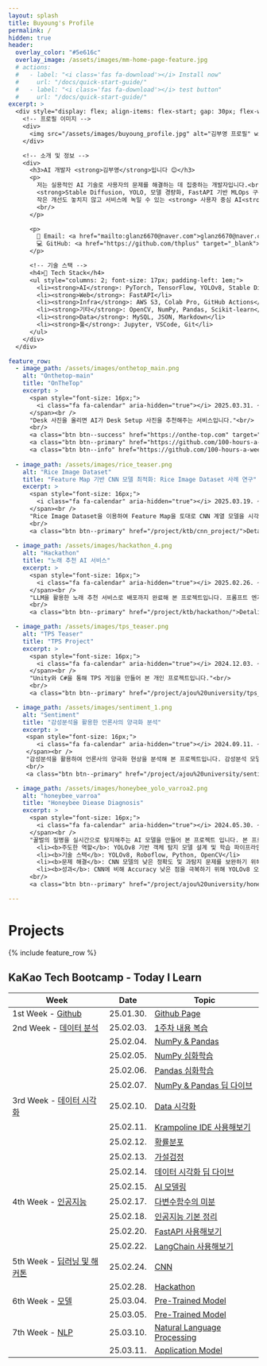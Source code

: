 ```yaml
---
layout: splash
title: Buyoung's Profile
permalink: /
hidden: true
header:
  overlay_color: "#5e616c"
  overlay_image: /assets/images/mm-home-page-feature.jpg
  # actions:
  #   - label: "<i class='fas fa-download'></i> Install now"
  #     url: "/docs/quick-start-guide/"
  #   - label: "<i class='fas fa-download'></i> test button"
  #     url: "/docs/quick-start-guide/"
excerpt: >
  <div style="display: flex; align-items: flex-start; gap: 30px; flex-wrap: wrap;">
    <!-- 프로필 이미지 -->
    <div>
      <img src="/assets/images/buyoung_profile.jpg" alt="김부영 프로필" width="180" style="border-radius: 10px;" />
    </div>

    <!-- 소개 및 정보 -->
    <div>
      <h3>AI 개발자 <strong>김부영</strong>입니다 😊</h3>
      <p>
        저는 실용적인 AI 기술로 사용자의 문제를 해결하는 데 집중하는 개발자입니다.<br/>
        <strong>Stable Diffusion, YOLO, 모델 경량화, FastAPI 기반 MLOps 구축</strong>에 관심이 많습니다.<br/>
        작은 개선도 놓치지 않고 서비스에 녹일 수 있는 <strong> 사용자 중심 AI<strong>를 지향합니다.<br/>
        <br/>
      </p>

      <p>
        📧 Email: <a href="mailto:glanz6670@naver.com">glanz6670@naver.com</a><br/>
        💻 GitHub: <a href="https://github.com/thplus" target="_blank">github.com/thplus</a><br/>
      </p>

      <!-- 기술 스택 -->
      <h4>🧰 Tech Stack</h4>
      <ul style="columns: 2; font-size: 17px; padding-left: 1em;">
        <li><strong>AI</strong>: PyTorch, TensorFlow, YOLOv8, Stable Diffusion</li>
        <li><strong>Web</strong>: FastAPI</li>
        <li><strong>Infra</strong>: AWS S3, Colab Pro, GitHub Actions</li>
        <li><strong>기타</strong>: OpenCV, NumPy, Pandas, Scikit-learn</li>
        <li><strong>Data</strong>: MySQL, JSON, Markdown</li>
        <li><strong>툴</strong>: Jupyter, VSCode, Git</li>
      </ul>
    </div>
  </div>

feature_row:
  - image_path: /assets/images/onthetop_main.png
    alt: "Onthetop-main"
    title: "OnTheTop"
    excerpt: >
      <span style="font-size: 16px;">
        <i class="fa fa-calendar" aria-hidden="true"></i> 2025.03.31. ~ 2025.08.01.
      </span><br />
      "Desk 사진을 올리면 AI가 Desk Setup 사진을 추천해주는 서비스입니다."<br/>
      <br/>
      <a class="btn btn--success" href="https://onthe-top.com" target="_blank">Service Page</a>
      <a class="btn btn--primary" href="https://github.com/100-hours-a-week/16-Hot6-wiki/wiki">Wiki</a>
      <a class="btn btn--info" href="https://github.com/100-hours-a-week/16-Hot6-ai" target="_blank">GitHub</a>
    
  - image_path: /assets/images/rice_teaser.png
    alt: "Rice Image Dataset"
    title: "Feature Map 기반 CNN 모델 최적화: Rice Image Dataset 사례 연구"
    excerpt: >
      <span style="font-size: 16px;">
        <i class="fa fa-calendar" aria-hidden="true"></i> 2025.03.19. ~ 2025.03.30.
      </span><br />
      "Rice Image Dataset을 이용하여 Feature Map을 토대로 CNN 계열 모델을 시각적으로 경량화 해 본 개인 프로젝트입니다."<br/>
      <br/>
      <a class="btn btn--primary" href="/project/ktb/cnn_project/">Detalis</a>
    
  - image_path: /assets/images/hackathon_4.png
    alt: "Hackathon"
    title: "노래 추천 AI 서비스"
    excerpt: >
      <span style="font-size: 16px;">
        <i class="fa fa-calendar" aria-hidden="true"></i> 2025.02.26. ~ 2025.02.28.
      </span><br />
      "LLM을 활용한 노래 추천 서비스로 배포까지 완료해 본 프로젝트입니다. 프롬프트 엔지니어링과 API 설계, FastAPI 설계, 디버깅 등을 담당했습니다."<br/>
      <br/>
      <a class="btn btn--primary" href="/project/ktb/hackathon/">Detalis</a>

  - image_path: /assets/images/tps_teaser.png
    alt: "TPS Teaser"
    title: "TPS Project"
    excerpt: >
      <span style="font-size: 16px;">
        <i class="fa fa-calendar" aria-hidden="true"></i> 2024.12.03. ~ 2024.12.13.
      </span><br />
      "Unity와 C#을 통해 TPS 게임을 만들어 본 개인 프로젝트입니다."<br/>
      <br/>
      <a class="btn btn--primary" href="/project/ajou%20university/tps_project/">Detalis</a>

  - image_path: /assets/images/sentiment_1.png
    alt: "Sentiment"
    title: "감성분석을 활용한 언론사의 양극화 분석"
    excerpt: >
     <span style="font-size: 16px;">
        <i class="fa fa-calendar" aria-hidden="true"></i> 2024.09.11. ~ 2024.12.04.
     </span><br />
     "감성분석을 활용하여 언론사의 양극화 현상을 분석해 본 프로젝트입니다. 감성분석 모델 설계, Topic 모델 설계, 결과분석, 인사이트 분석을 담당했습니다."<br/>
     <br/>
     <a class="btn btn--primary" href="/project/ajou%20university/sentiment_analysis_with_headline/">Detalis</a>

  - image_path: /assets/images/honeybee_yolo_varroa2.png
    alt: "honeybee_varroa"
    title: "Honeybee Diease Diagnosis"
    excerpt: >
      <span style="font-size: 16px;">
        <i class="fa fa-calendar" aria-hidden="true"></i> 2024.05.30. ~ 2024.06.06.
      </span><br />
      "꿀벌의 질병을 실시간으로 탐지해주는 AI 모델을 만들어 본 프로젝트 입니다. 본 프로젝트는 YOLOv8을 이용하여 실시간으로 바로아 기생충, 백묵병, 말벌을 탐지하였습니다."<br/>
        <li><b>주도한 역할</b>: YOLOv8 기반 객체 탐지 모델 설계 및 학습 파이프라인 구축</li>
        <li><b>기술 스택</b>: YOLOv8, Roboflow, Python, OpenCV</li>
        <li><b>문제 해결</b>: CNN 모델의 낮은 정확도 및 과탐지 문제를 보완하기 위해 YOLO 전환 제안 및 실험 수행</li>
        <li><b>성과</b>: CNN에 비해 Accuracy 낮은 점을 극복하기 위해 YOLOv8 오탐(FN) 감소 달성</li>
      <br/>
      <a class="btn btn--primary" href="/project/ajou%20university/honeybee_diease_diagnosis/">Detalis</a>

---
```


# Projects

{% include feature_row %}


## KaKao Tech Bootcamp - Today I Learn

| Week     | Date     | Topic                                                        |
| -------- | ------   | ------------------------------------------------------------ |
| 1st Week - [Github](/categories/#1st-week) | 25.01.30.| [Github Page](https://github.com/100-hours-a-week/2-brix-kim-til)|
| 2nd Week - [데이터 분석](/categories/#2nd-week)| 25.02.03.| [1주차 내용 복습](/today%20i%20learn/2nd%20week/first_week_review/)|
|  | 25.02.04. | [NumPy & Pandas](/today%20i%20learn/2nd%20week/numpy_pandas/)|
|  | 25.02.05. | [NumPy 심화학습](/today%20i%20learn/2nd%20week/numpy_advanced/) |
|  | 25.02.06. | [Pandas 심화학습](/today%20i%20learn/2nd%20week/pandas_advanced/) |
|  | 25.02.07. | [NumPy & Pandas 딥 다이브](/today%20i%20learn/2nd%20week/pandas_numpy_deepdive/) |
| 3rd Week - [데이터 시각화](/categories/#3rd-week)| 25.02.10.| [Data 시각화](/today%20i%20learn/3rd%20week/data_visualization/)|
|  | 25.02.11. | [Krampoline IDE 사용해보기](/today%20i%20learn/3rd%20week/krampoline/) |
|  | 25.02.12. | [확률분포](/today%20i%20learn/3rd%20week/probability_distribution/) |
|  | 25.02.13. | [가설검정](/today%20i%20learn/3rd%20week/hypothesis_test/) |
|  | 25.02.14. | [데이터 시각화 딥 다이브](/today%20i%20learn/3rd%20week/data_visualization_deepdive/) |
|  | 25.02.15. | [AI 모델링](/today%20i%20learn/3rd%20week/ai_modeling/) |
| 4th Week - [인공지능](/categories/#4th-week)| 25.02.17.| [다변수함수의 미분](/today%20i%20learn/4th%20week/differential/)|
|  | 25.02.18. | [인공지능 기본 정리](/today%20i%20learn/4th%20week/AI_summary/) |
|  | 25.02.20. | [FastAPI 사용해보기](/today%20i%20learn/4th%20week/fastapi/) |
|  | 25.02.22. | [LangChain 사용해보기](/today%20i%20learn/4th%20week/langchain/) |
| 5th Week - [딥러닝 및 해커톤](/categories/#5th-week)| 25.02.24.| [CNN](/today%20i%20learn/5th%20week/cnn/)|
|  | 25.02.28. | [Hackathon](/project/ktb/hackathon/) |
| 6th Week - [모델](/categories/#6th-week)| 25.03.04.| [Pre-Trained Model](/today%20i%20learn/6th%20week/pretrainedmodel/)|
|  | 25.03.05. | [Pre-Trained Model](/today%20i%20learn/6th%20week/addoverfitting/) |
| 7th Week - [NLP](/categories/#7th-week)| 25.03.10.| [Natural Language Processing](/today%20i%20learn/7th%20week/nlp/)|
|  | 25.03.11. | [Application Model](/today%20i%20learn/7th%20week/application_model/) |